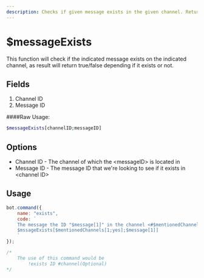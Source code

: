 ```yaml
---
description: Checks if given message exists in the given channel. Returns true/false
---
```


# $messageExists

This function will check if the indicated message exists on the indicated channel, as result will return true/false depending if it exists or not.

## Fields

1. Channel ID 
2. Message ID

####Raw Usage: 
```php
$messageExists[channelID;messageID]
```

## Options

* Channel ID - The channel of which the &lt;messageID&gt; is located in
* Message ID - The message ID that we're looking to see if it exists in &lt;channel ID&gt;

## Usage

```javascript
bot.command({
    name: "exists",
    code: `
    The message the ID "$message[1]" in the channel <#$mentionedChannels[1;yes]> exists?
    $mssageExists[$mentionedChannels[1;yes];$message[1]]
    `
});

/* 
    The use of this command would be
        !exists ID #channel(Optional)
*/
```

